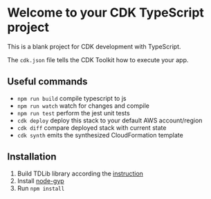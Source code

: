 # Welcome to your CDK TypeScript project

This is a blank project for CDK development with TypeScript.

The `cdk.json` file tells the CDK Toolkit how to execute your app.

## Useful commands

* `npm run build`   compile typescript to js
* `npm run watch`   watch for changes and compile
* `npm run test`    perform the jest unit tests
* `cdk deploy`      deploy this stack to your default AWS account/region
* `cdk diff`        compare deployed stack with current state
* `cdk synth`       emits the synthesized CloudFormation template


## Installation

1. Build TDLib library according the [instruction](https://github.com/tdlib/td#building)
1. Install [node-gyp](https://github.com/nodejs/node-gyp#installation)
1. Run `npm install`